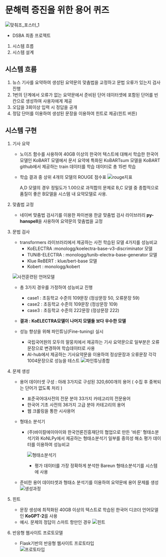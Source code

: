 # 문해력 증진을 위한 용어 퀴즈
![맞춰조_포스터_1](https://github.com/jong4499/DSBA_fin_PJT/assets/141287150/ef9e8dd7-8da1-41a2-a822-a1269f6b0f3f)


- DSBA 최종 프로젝트
1. 시스템 흐름
2. 시스템 설계

## 시스템 흐름
1. 뉴스 기사를 요약하여 생성된 요약문의 맞춤법을 교정하고 문법 오류가 있는지 검사 진행
2. 1번의 단계에서 오류가 없는 요약문에서 준비된 단어 데이터셋에 포함된 단어를 빈칸으로 생성하여 사용자에게 제공
3. 오답을 3회이상 입력 시 정답을 공개
4. 정답 단어를 이용하여 생성된 문장을 이용하여 힌트로 제공(힌트 버튼)

## 시스템 구현
1. 기사 요약
   - 노이즈 함수를 사용하여 40GB 이상의 한국어 텍스트에 대해서 학습한 한국어 모델인 KoBART 모델에서 문서 요약에 특화된 KoBARTsum 모델을 KoBART github에서 제공하는 train 데이터를 학습 데이터로 총 15번 학습
   - 학습 결과 중 상위 4개의 모델의 ROUGE 점수표
     ![rouge지표](https://github.com/jong4499/DSBA_fin_PJT/assets/141287150/b40ecdbf-1238-470d-8c21-731ca8f08b36)

     A,D 모델의 경우 정밀도가 1.00으로 과적합의 문제로 B,C 모델 중 종합적으로 품질이 좋은 B모델을 시스템 내 요약모델로 사용.

2. 맞춤법 교정
   - 네이버 맞춤법 검사기를 이용한 파이썬용 한글 맞춤법 검사 라이브러리 **py-hanspell**을 사용하여 요약문의 맞춤법을 교정

3. 문법 검사
   - transformers 라이브러리에서 제공하는 사전 학습된 모델 4가지를 성능비교
     - KoELECTRA :monologg/koelectra-base-v3-discriminator 모델
     - TUNiB-ELECTRA : monologg/tunib-electra-base-generator 모델
     - Klue ReBERT : klue/bert-base 모델
     - Kobert : monologg/kobert
   
   ![사전훈련된 언어모델](https://github.com/jong4499/DSBA_fin_PJT/assets/141287150/50dcb3ab-9d51-4927-a6bc-7c213c259721)
      - 총 3가지 경우를 가정하여 성능비교 진행
         - case1 : 초등학교 수준의 109문장 (정상문장 50, 오류문장 59)
         - case2 : 초등학교 수준의 109문장 (정상문장 109)
         - case3 : 초등학교 수준의 222문장 (정상문장 222)
      - **결과 : KoELECTRA모델이 나머지 모델들 보다 우수한 모델**
        
   - 성능 향상을 위해 파인튜닝(Fine-tuning) 실시
     - 국립국어원의 모두의 말뭉치에서 제공하는 기사 요약문으로 일부분은 오류문장으로 변경하여 학습데이터로 사용
     - AI-hub에서 제공하는 기사요약문을 이용하여 정상문장과 오류문장 각각 1004문장으로 성능을 테스트
     ![파인튜닝종합](https://github.com/jong4499/DSBA_fin_PJT/assets/141287150/61b9a3c3-91a5-4671-8577-446ed27de0a0)


4. 문제 생성
   - 용어 데이터셋 구성 : 아래 3가지로 구성된 320,600개의 용어 ( 수집 후 중복되는 단어가 없도록 처리 )
      - 표준국어대사전의 전문 분야 33가지 카테고리의 전문용어
      - 한국어 기초 사전의 36가지 고급 분야 카테고리의 용어
      - 웹 크롤링을 통한 시사용어
        
   - 형태소 분석기
        - (주)바이칼에이아이와 한국언론진흥재단의 협업으로 만든 '바른' 형태소분석기와 KoNLPy에서 제공하는 형태소분석기 일부를 중의성 해소 평가 데이터를 이용하여 성능비교
   
            ![형태소분석기](https://github.com/jong4499/DSBA_fin_PJT/assets/141287150/249d6e59-0e33-4c8f-a09d-6c33a4eae59d)
             - 평가 데이터를 가장 정확하게 분석한 Bareun 형태소분석기를 시스템에 사용

   - 준비한 용어 데이터셋과 형태소 분석기를 이용하여 요약문에 용어 문제를 생성   
     ![생성과정](https://github.com/jong4499/DSBA_fin_PJT/assets/141287150/a15dd771-d804-48a3-9744-0fbb9b8f7301)   


5. 힌트
   - 문장 생성에 최적화된 40GB 이상의 텍스트로 학습된 한국어 디코더 언어모델인 **KoGPT-2**를 사용
   - 예시. 문제의 정답이 스마트 항만인 경우
     ![힌트](https://github.com/jong4499/DSBA_fin_PJT/assets/141287150/906caf66-4577-4035-a373-dc8601d59b26)
     

6. 반응형 웹사이트 프로토모델
   - Flask기반의 반응형 웹사이트 프로토타입   
     ![프로토타입](https://github.com/jong4499/DSBA_fin_PJT/assets/141287150/8271b421-29d9-4622-ab06-a468b9058305)


   
